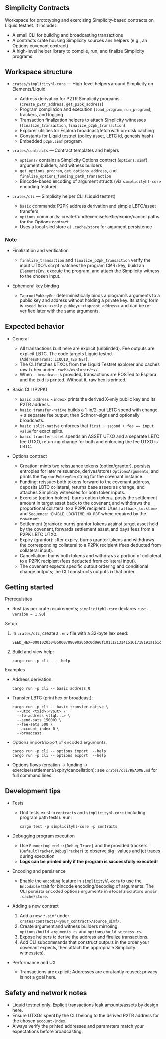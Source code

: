 ## Simplicity Contracts

Workspace for prototyping and exercising Simplicity-based contracts on Liquid testnet. It includes:
- A small CLI for building and broadcasting transactions
- A contracts crate housing Simplicity sources and helpers (e.g., an Options covenant contract)
- A high-level helper library to compile, run, and finalize Simplicity programs

## Workspace structure

- `crates/simplicityhl-core` — High-level helpers around Simplicity on Elements/Liquid
  - Address derivation for P2TR Simplicity programs (`create_p2tr_address`, `get_p2pk_address`)
  - Program compilation and execution (`load_program`, `run_program`), trackers, and logging
  - Transaction finalization helpers to attach Simplicity witnesses (`finalize_transaction`, `finalize_p2pk_transaction`)
  - Explorer utilities for Esplora broadcast/fetch with on-disk caching
  - Constants for Liquid testnet (policy asset, LBTC id, genesis hash)
  - Embedded `p2pk.simf` program

- `crates/contracts` — Contract templates and helpers
  - `options/` contains a Simplicity Options contract (`options.simf`), argument builders, and witness builders
  - `get_options_program`, `get_options_address`, and `finalize_options_funding_path_transaction`
  - Bincode-based encoding of argument structs (via `simplicityhl-core` encoding feature)

- `crates/cli` — Simplicity helper CLI (Liquid testnet)
  - `basic` commands: P2PK address derivation and simple LBTC/asset transfers
  - `options` commands: create/fund/exercise/settle/expire/cancel paths for the Options contract
  - Uses a local sled store at `.cache/store` for argument persistence

### Note

- Finalization and verification
  - `finalize_transaction` and `finalize_p2pk_transaction` verify the input UTXO’s script matches the program CMR+key, build an `ElementsEnv`, execute the program, and attach the Simplicity witness to the chosen input.

- Ephemeral key binding
  - `TaprootPubkeyGen` deterministically binds a program’s arguments to a public key and address without holding a private key. Its string form is `<seed_hex>:<xonly_pubkey>:<taproot_address>` and can be re-verified later with the same arguments.

## Expected behavior

- General
  - All transactions built here are explicit (unblinded). Fee outputs are explicit LBTC. The code targets Liquid testnet (`AddressParams::LIQUID_TESTNET`).
  - The CLI fetches UTXOs from the Liquid Testnet explorer and caches raw tx hex under `.cache/explorer/tx/`.
  - When `--broadcast` is provided, transactions are POSTed to Esplora and the txid is printed. Without it, raw hex is printed.

- Basic CLI (P2PK)
  - `basic address <index>` prints the derived X-only public key and its P2TR address.
  - `basic transfer-native` builds a 1-in/2-out LBTC spend with change + a separate fee output, then Schnorr-signs and optionally broadcasts.
  - `basic split-native` enforces that `first + second + fee == input value` for exact splits.
  - `basic transfer-asset` spends an ASSET UTXO and a separate LBTC fee UTXO, returning change for both and enforcing the fee UTXO is LBTC.

- Options contract
  - Creation: mints two reissuance tokens (option/grantor), persists entropies for later reissuance, derives/stores `OptionsArguments`, and prints the `TaprootPubkeyGen` string for the covenant instance.
  - Funding: reissues both tokens forward to the covenant address, deposits LBTC collateral, returns base assets as change, and attaches Simplicity witnesses for both token inputs.
  - Exercise (option-holder): burns option tokens, posts the settlement amount in target asset back to the covenant, and withdraws the proportional collateral to a P2PK recipient. Uses `fallback_locktime` and `Sequence::ENABLE_LOCKTIME_NO_RBF` where required by the covenant.
  - Settlement (grantor): burns grantor tokens against target asset held by the covenant, forwards settlement asset, and pays fees from a P2PK LBTC UTXO.
  - Expiry (grantor): after expiry, burns grantor tokens and withdraws the corresponding collateral to a P2PK recipient (fees deducted from collateral input).
  - Cancellation: burns both tokens and withdraws a portion of collateral to a P2PK recipient (fees deducted from collateral input).
  - The covenant expects specific output ordering and conditional change outputs; the CLI constructs outputs in that order.

## Getting started

Prerequisites
- Rust (as per crate requirements; `simplicityhl-core` declares `rust-version = 1.90`)

Setup
1. In `crates/cli`, create a `.env` file with a 32-byte hex seed:
   ```
   SEED_HEX=000102030405060708090a0b0c0d0e0f101112131415161718191a1b1c1d1e1f
   ```
2. Build and view help:
   ```
   cargo run -p cli -- --help
   ```

Examples
- Address derivation:
  ```
  cargo run -p cli -- basic address 0
  ```
- Transfer LBTC (print hex or broadcast):
  ```
  cargo run -p cli -- basic transfer-native \
    --utxo <txid>:<vout> \
    --to-address <tlq1...> \
    --send-sats 150000 \
    --fee-sats 500 \
    --account-index 0 \
    --broadcast
  ```
- Options import/export of encoded arguments:
  ```
  cargo run -p cli -- options import  --help
  cargo run -p cli -- options export  --help
  ```
- Options flows (creation → funding → exercise/settlement/expiry/cancellation): see `crates/cli/README.md` for full command lines.

## Development tips

- Tests
  - Unit tests exist in `contracts` and `simplicityhl-core` (including program path tests). Run:
    ```
    cargo test -p simplicityhl-core -p contracts
    ```

- Debugging program execution
  - Use `RunnerLogLevel::{Debug,Trace}` and the provided trackers (`DefaultTracker`, `DebugTracker`) to observe `dbg!` values and jet traces during execution.
  - **Logs can be printed only if the program is successfully executed!** 

- Encoding and persistence
  - Enable the `encoding` feature in `simplicityhl-core` to use the `Encodable` trait for bincode encoding/decoding of arguments. The CLI persists encoded options arguments in a local sled store under `.cache/store`.

- Adding a new contract
  1. Add a new `*.simf` under `crates/contracts/<your_contract>/source_simf/`.
  2. Create argument and witness builders mirroring `options/build_arguments.rs` and `options/build_witness.rs`.
  3. Expose helpers to derive the address and finalize transactions.
  4. Add CLI subcommands that construct outputs in the order your covenant expects, then attach the appropriate Simplicity witness(es).

- Performance and UX
  - Transactions are explicit; Addresses are constantly reused; privacy is not a goal here.

## Safety and network notes

- Liquid testnet only. Explicit transactions leak amounts/assets by design here.
- Ensure UTXOs spent by the CLI belong to the derived P2TR address for the chosen `account-index`.
- Always verify the printed addresses and parameters match your expectations before broadcasting.